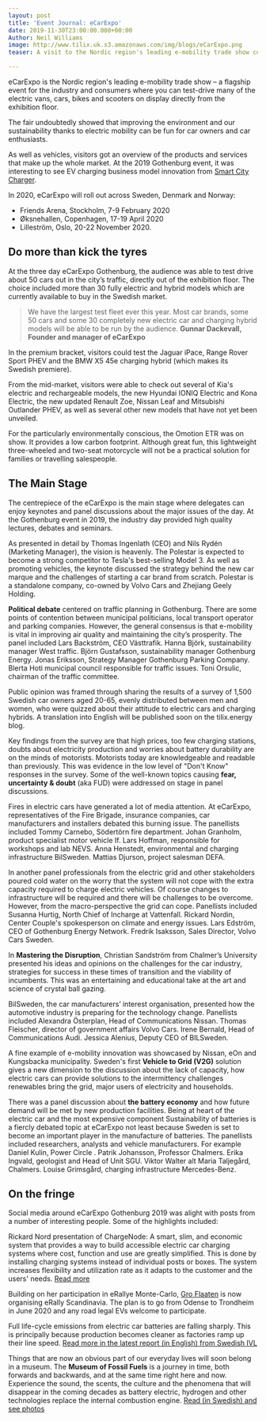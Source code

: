 ```yaml
---
layout: post
title: 'Event Journal: eCarExpo'
date: 2019-11-30T23:00:00.000+00:00
Author: Neil Williams
image: http://www.tilix.uk.s3.amazonaws.com/img/blogs/eCarExpo.png
teaser: A visit to the Nordic region's leading e-mobility trade show confirms that market maturity is not exclusive to Norway.

---
```

eCarExpo is the Nordic region's leading e-mobility trade show – a flagship event for the industry and consumers where you can test-drive many of the electric vans, cars, bikes and scooters on display directly from the exhibition floor.

The fair undoubtedly showed that improving the environment and our sustainability thanks to electric mobility can be fun for car owners and car enthusiasts.

As well as vehicles, visitors got an overview of the products and services that make up the whole market. At the 2019 Gothenburg event, it was interesting to see EV charging business model innovation from [Smart City Charger](http://smartcitycharger.com).

In 2020, eCarExpo will roll out across Sweden, Denmark and Norway:

* Friends Arena, Stockholm, 7-9 February 2020
* Øksnehallen, Copenhagen, 17-19 April 2020
* Lilleström, Oslo, 20-22 November 2020.

## Do more than kick the tyres

At the three day eCarExpo Gothenburg, the audience was able to test drive about 50 cars out in the city’s traffic, directly out of the exhibition floor. The choice included more than 30 fully electric and hybrid models which are currently available to buy in the Swedish market.

> We have the largest test fleet ever this year. Most car brands, some 50 cars and some 30 completely new electric car and charging hybrid models will be able to be run by the audience. **Gunnar Dackevall, Founder and manager of eCarExpo**

In the premium bracket, visitors could test the Jaguar iPace, Range Rover Sport PHEV and the BMW X5 45e charging hybrid (which makes its Swedish premiere).

From the mid-market, visitors were able to check out several of Kia's electric and rechargeable models, the new Hyundai IONIQ Electric and Kona Electric, the new updated Renault Zoe, Nissan Leaf and Mitsubishi Outlander PHEV, as well as several other new models that have not yet been unveiled.

For the particularly environmentally conscious, the Omotion ETR was on show. It provides a low carbon footprint. Although great fun, this lightweight three-wheeled and two-seat motorcycle will not be a practical solution for families or travelling salespeople.

## The Main Stage

The centrepiece of the eCarExpo is the main stage where delegates can enjoy keynotes and panel discussions about the major issues of the day. At the Gothenburg event in 2019, the industry day provided high quality lectures, debates and seminars.

As presented in detail by Thomas Ingenlath (CEO) and Nils Rydén  (Marketing Manager), the vision is heavenly. The Polestar is expected to become a strong competitor to Tesla's best-selling Model 3. As well as promoting vehicles, the keynote discussed the strategy behind the new car marque and the challenges of starting a car brand from scratch. Polestar is a standalone company, co-owned by Volvo Cars and Zhejiang Geely Holding.

**Political debate** centered on traffic planning in Gothenburg. There are some points of contention between municipal politicians, local transport operator and  parking companies. However, the general consensus is that e-mobility is vital in improving air quality and maintaining the city’s prosperity. The panel included Lars Backström, CEO Västtrafik. Hanna Björk, sustainability manager West traffic. Björn Gustafsson, sustainability manager Gothenburg Energy. Jonas Eriksson, Strategy Manager Gothenburg Parking Company. Blerta Hoti municipal council responsible for traffic issues. Toni Orsulic, chairman of the traffic committee.

Public opinion was framed through sharing the results of a survey of 1,500 Swedish car owners aged 20-65, evenly distributed between men and women, who were quizzed about their attitude to electric cars and charging hybrids. A translation into English will be published soon on the tilix.energy blog.

Key findings from the survey are that high prices, too few charging stations, doubts about electricity production and worries about battery durability are on the minds of motorists. Motorists today are knowledgeable and readable than previously. This was evidence in the low level of "Don't Know" responses in the survey. Some of the well-known topics causing **fear, uncertainty & doubt** (aka FUD) were addressed on stage in panel discussions.

Fires in electric cars have generated a lot of media attention. At eCarExpo,  representatives of the Fire Brigade, insurance companies, car manufacturers and installers debated this burning issue.  The panellists included Tommy Carnebo, Södertörn fire department. Johan Granholm, product specialist motor vehicle If. Lars Hoffman, responsible for workshops and lab NEVS. Anna Henstedt, environmental and charging infrastructure BilSweden. Mattias Djurson, project salesman DEFA.

In another panel professionals from the electric grid and other stakeholders poured cold water on the worry that the system will not cope with the extra capacity required to charge electric vehicles. Of course changes to infrastructure will be required and there will be challenges to be overcome. However, from the macro-perspective the grid can cope. Panellists included Susanna Hurtig, North Chief of Incharge at Vattenfall. Rickard Nordin, Center Couple's spokesperson on climate and energy issues. Lars Edström, CEO of Gothenburg Energy Network. Fredrik Isaksson, Sales Director, Volvo Cars Sweden.

In **Mastering the Disruption**, Christian Sandström from Chalmer’s University presented his ideas and opinions on the challenges for the car industry, strategies for success in these times of transition and the viability of incumbents. This was an entertaining and educational take at the art and science of crystal ball gazing.

BilSweden, the car manufacturers’ interest organisation, presented how the automotive industry is preparing for the technology change. Panellists included Alexandra Österplan, Head of Communications Nissan. Thomas Fleischer, director of government affairs Volvo Cars. Irene Bernald, Head of Communications Audi. Jessica Alenius, Deputy CEO of BILSweden.

A fine example of e-mobility innovation was showcased by Nissan, eOn and Kungsbacka municipality. Sweden's first **Vehicle to Grid (V2G)** solution gives a new dimension to the discussion about the lack of capacity, how electric cars can provide solutions to the intermittency challenges renewables bring the grid, major users of electricity and households.

There was a panel discussion about **the battery economy** and how future demand will be met by new production facilities. Being at heart of the electric car and the most expensive component Sustainability of batteries is a fiercly debated topic at eCarExpo not least because Sweden is set to become an important player in the manufacture of batteries. The panellists included researchers, analysts and vehicle manufacturers. For example Daniel Kulin, Power Circle . Patrik Johansson, Professor Chalmers. Erika Ingvald, geologist and Head of Unit SGU. Viktor Walter alt Maria Taljegård, Chalmers. Louise Grimsgård, charging infrastructure Mercedes-Benz.

## On the fringe

Social media around eCarExpo Gothenburg 2019 was alight with posts from a number of interesting people. Some of the highlights included:

Rickard Nord presentation of ChargeNode: A smart, slim, and economic system that provides a way to build accessible electric car charging systems where cost, function and use are greatly simplified. This is done by installing charging systems instead of individual posts or boxes. The system increases flexibility and utilization rate as it adapts to the customer and the users' needs. [Read more](http://chargenode.eu/)

Building on her participation in eRallye Monte-Carlo, [Gro Flaaten](https://www.linkedin.com/in/groflaaten/) is now organising eRally Scandinavia. The plan is to go from Odense to Trondheim in June 2020 and any road legal EVs welcome to participate.

Full life-cycle emissions from electric car batteries are falling sharply. This is principally because production becomes cleaner as factories ramp up their line speed. [Read more in the latest report (in English) from Swedish IVL](https://www.ivl.se/download/18.14d7b12e16e3c5c36271070/1574923989017/C444.pdf)

Things that are now an obvious part of our everyday lives will soon belong in a museum. The **Museum of Fossil Fuels** is a journey in time, both forwards and backwards, and at the same time right here and now. Experience the sound, the scents, the culture and the phenomena that will disappear in the coming decades as battery electric, hydrogen and other technologies replace the internal combustion engine. [Read (in Swedish) and see photos](http://ecarexpo.se/upplev-museum-of-fossil-fuels-pa-ecar-expo/)

